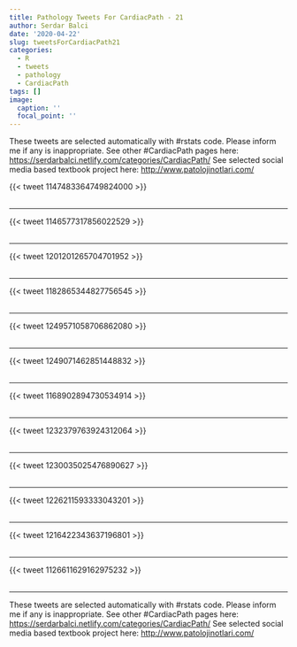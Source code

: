 ```yaml
---
title: Pathology Tweets For CardiacPath - 21
author: Serdar Balci
date: '2020-04-22'
slug: tweetsForCardiacPath21
categories:
  - R
  - tweets
  - pathology
  - CardiacPath
tags: []
image:
  caption: ''
  focal_point: ''
---
```



These tweets are selected automatically with #rstats code. Please inform me if any is inappropriate.
See other #CardiacPath pages here: https://serdarbalci.netlify.com/categories/CardiacPath/ 
See selected social media based textbook project here: http://www.patolojinotlari.com/

{{< tweet 1147483364749824000 >}}
<br>
<br>
<hr>
{{< tweet 1146577317856022529 >}}
<br>
<br>
<hr>
{{< tweet 1201201265704701952 >}}
<br>
<br>
<hr>
{{< tweet 1182865344827756545 >}}
<br>
<br>
<hr>
{{< tweet 1249571058706862080 >}}
<br>
<br>
<hr>
{{< tweet 1249071462851448832 >}}
<br>
<br>
<hr>
{{< tweet 1168902894730534914 >}}
<br>
<br>
<hr>
{{< tweet 1232379763924312064 >}}
<br>
<br>
<hr>
{{< tweet 1230035025476890627 >}}
<br>
<br>
<hr>
{{< tweet 1226211593333043201 >}}
<br>
<br>
<hr>
{{< tweet 1216422343637196801 >}}
<br>
<br>
<hr>
{{< tweet 1126611629162975232 >}}
<br>
<br>
<hr>


These tweets are selected automatically with #rstats code. Please inform me if any is inappropriate.
See other #CardiacPath pages here: https://serdarbalci.netlify.com/categories/CardiacPath/ 
See selected social media based textbook project here: http://www.patolojinotlari.com/
